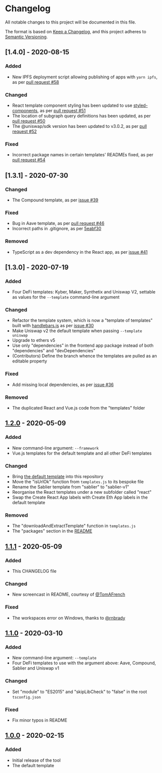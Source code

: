 # Changelog

All notable changes to this project will be documented in this file.

The format is based on [Keep a Changelog](https://keepachangelog.com/en/1.0.0/),
and this project adheres to [Semantic Versioning](https://semver.org/spec/v2.0.0.html).

## [1.4.0] - 2020-08-15

### Added

- New IPFS deployment script allowing publishing of apps with `yarn ipfs`, as per [pull request #58](https://github.com/PaulRBerg/create-eth-app/pull/58)

### Changed

- React template component styling has been updated to use [styled-components](https://styled-components.com/), as per [pull request #51](https://github.com/PaulRBerg/create-eth-app/pull/51)
- The location of subgraph query definitions has been updated, as per [pull request #50](https://github.com/PaulRBerg/create-eth-app/pull/50)
- The @uniswap/sdk version has been updated to v3.0.2, as per [pull request #52](https://github.com/PaulRBerg/create-eth-app/pull/52)

### Fixed

- Incorrect package names in certain templates' READMEs fixed, as per [pull request #54](https://github.com/PaulRBerg/create-eth-app/pull/54)

## [1.3.1] - 2020-07-30

### Changed

- The Compound template, as per [issue #39](https://github.com/PaulRBerg/create-eth-app/issues/39)

### Fixed

- Bug in Aave template, as per [pull request #46](https://github.com/PaulRBerg/create-eth-app/pull/46)
- Incorrect paths in .gitignore, as per [5eabf30](https://github.com/PaulRBerg/create-eth-app/commit/5eabf30a664b68b66b28754e542b791b598249bd)

### Removed

- TypeScript as a dev dependency in the React app, as per [issue #41](https://github.com/PaulRBerg/create-eth-app/issues/41)

## [1.3.0] - 2020-07-19

### Added

- Four DeFi templates: Kyber, Maker, Synthetix and Uniswap V2, settable as values for the `--template` command-line argument

### Changed

- Refactor the template system, which is now a "template of templates" built with
  [handlebars.js](https://handlebarsjs.com/) as per [issue #30](https://github.com/PaulRBerg/create-eth-app/issues/30)
- Make Uniswap v2 the default template when passing `--template uniswap`
- Upgrade to ethers v5
- Use only "dependencies" in the frontend app package instead of both "dependencies" and "devDependencies"
- (Contributors) Define the branch whence the templates are pulled as an editable property

### Fixed

- Add missing local dependencies, as per [issue #36](https://github.com/PaulRBerg/create-eth-app/issues/36)

### Removed

- The duplicated React and Vue.js code from the "templates" folder

## [1.2.0] - 2020-05-09

### Added

- New command-line argument: `--framework`
- Vue.js templates for the default template and all other DeFi templates

### Changed

- Bring [the default template](https://github.com/paulrberg/cea-template) into this repository
- Move the "isUrlOk" function from `templates.js` to its bespoke file
- Rename the Sablier template from "sablier" to "sablier-v1"
- Reorganise the React templates under a new subfolder called "react"
- Swap the Create React App labels with Create Eth App labels in the default template

### Removed

- The "downloadAndExtractTemplate" function in `templates.js`
- The "packages" section in the [README](/README.md)

## [1.1.1] - 2020-05-09

### Added

- This CHANGELOG file

### Changed

- New screencast in README, courtesy of [@TomAFrench](https://github.com/TomAFrench)

### Fixed

- The workspaces error on Windows, thanks to [@rnbrady](https://github.com/rnbrady)

## [1.1.0] - 2020-03-10

### Added

- New command-line argument: `--template`
- Four DeFi templates to use with the argument above: Aave, Compound, Sablier and Uniswap v1

### Changed

- Set "module" to "ES2015" and "skipLibCheck" to "false" in the root `tsconfig.json`

### Fixed

- Fix minor typos in README

## [1.0.0] - 2020-02-15

### Added

- Initial release of the tool
- The default template

[1.2.0]: https://github.com/paulrberg/create-eth-app/compare/v1.1.1...v1.2.0
[1.1.1]: https://github.com/paulrberg/create-eth-app/compare/v1.1.0...v1.1.1
[1.1.0]: https://github.com/paulrberg/create-eth-app/compare/v1.0.0...v1.1.0
[1.0.0]: https://github.com/paulrberg/create-eth-app/releases/tag/v1.0.0
